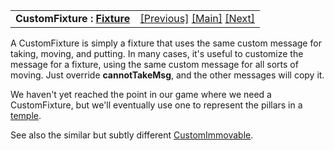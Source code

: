 ---
---
<table width="100%" data-border="0" data-cellspacing="0"
data-cellpadding="3" data-bgcolor="#C0C0C0">
<colgroup>
<col style="width: 50%" />
<col style="width: 50%" />
</colgroup>
<tbody>
<tr>
<td style="text-align: left;"><strong>CustomFixture : <a
href="fixture.html">Fixture</a><br />
</strong></td>
<td style="text-align: right;"><a href="fixture.html">[Previous]</a> <a
href="generalintroduction.html">[Main]</a> <a
href="decoration.html">[Next]</a></td>
</tr>
</tbody>
</table>

  
A CustomFixture is simply a fixture that uses the same custom message
for taking, moving, and putting. In many cases, it's useful to customize
the message for a fixture, using the same custom message for all sorts
of moving. Just override **cannotTakeMsg**, and the other messages will
copy it.  
  
We haven't yet reached the point in our game where we need a
CustomFixture, but we'll eventually use one to represent the pillars in
a [temple](lever.html#temple).  
  
See also the similar but subtly different
[CustomImmovable](customimmovable.html).  
